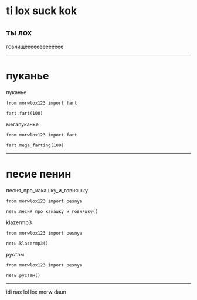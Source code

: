 # ti lox suck kok #

## ты лох ##

говнищеееееееееееее

---
# пуканье

пуканье

    from morwlox123 import fart

    fart.fart(100)

мегапуканье

    from morwlox123 import fart

    fart.mega_farting(100)

---

# песие пенин
песня_про_какашку_и_говняшку

    from morwlox123 import pesnya

    петь.песня_про_какашку_и_говняшку()

klazermp3

    from morwlox123 import pesnya

    петь.klazermp3()

рустам

    from morwlox123 import pesnya

    петь.рустам()

---

idi nax lol lox morw daun